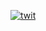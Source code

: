 [![twit](https://img.shields.io/twitter/url?style=social&url=https%3A%2F%2Ftwitter.com%2Ftrapkka997)](https://twitter.com/trapkka997)

